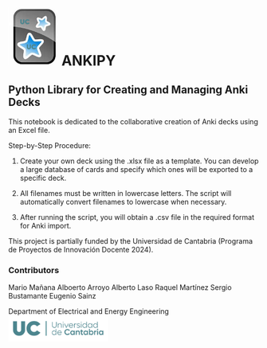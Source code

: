 # <img src="./images/ankipy.png" alt="Ankipy" width="100">  **ANKIPY**
## Python Library for Creating and Managing Anki Decks


This notebook is dedicated to the collaborative creation of Anki decks using an Excel file.

Step-by-Step Procedure:

1. Create your own deck using the .xlsx file as a template. You can develop a large database of cards and specify which ones will be exported to a specific deck.

2. All filenames must be written in lowercase letters. The script will automatically convert filenames to lowercase when necessary.

3. After running the script, you will obtain a .csv file in the required format for Anki import.

This project is partially funded by the Universidad de Cantabria (Programa de Proyectos de Innovación Docente 2024).


### Contributors
Mario Mañana
Alboerto Arroyo
Alberto Laso
Raquel Martínez
Sergio Bustamante
Eugenio Sainz

Department of Electrical and Energy Engineering
<img src="./images/UC_logo.png" alt="UC Logo" width="200">